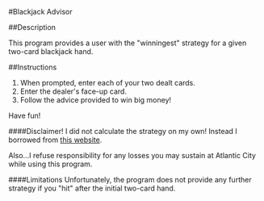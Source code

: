 #Blackjack Advisor

##Description

This program provides a user with the "winningest" strategy for a given two-card blackjack hand.

##Instructions

1. When prompted, enter each of your two dealt cards. 
2. Enter the dealer's face-up card.
3. Follow the advice provided to win big money!

Have fun!


####Disclaimer!
I did not calculate the strategy on my own! Instead I borrowed from [this website](http://wizardofodds.com/games/blackjack/strategy/calculator/).

Also...I refuse responsibility for any losses you may sustain at Atlantic City while using this program.

####Limitations
Unfortunately, the program does not provide any further strategy if you "hit" after the initial two-card hand.
